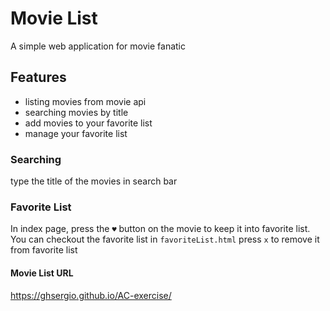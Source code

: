 # Movie List

A simple web application for movie fanatic

## Features

- listing movies from movie api
- searching movies by title
- add movies to your favorite list
- manage your favorite list

### Searching

type the title of the movies in search bar

### Favorite List

In index page, press the `♥` button on the movie to keep it into favorite list.
You can checkout the favorite list in `favoriteList.html`
press `x` to remove it from favorite list

#### Movie List URL
https://ghsergio.github.io/AC-exercise/
